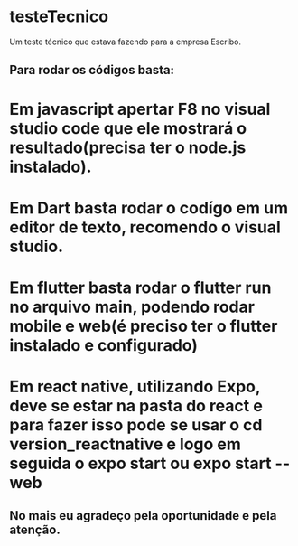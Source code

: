# testeTecnico
Um teste técnico que estava fazendo para a empresa Escribo.
## Para rodar os códigos basta:
# Em javascript apertar F8 no visual studio code que ele mostrará o resultado(precisa ter o node.js instalado).
# Em Dart basta rodar o codígo em um editor de texto, recomendo o visual studio.
# Em flutter basta rodar o flutter run no arquivo main, podendo rodar mobile e web(é preciso ter o flutter instalado e configurado)
# Em react native, utilizando Expo, deve se estar na pasta do react e para fazer isso pode se usar o cd version_reactnative e logo em seguida o expo start ou expo start --web

## No mais eu agradeço pela oportunidade e pela atenção.
